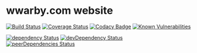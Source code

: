 # wwarby.com website

[![Build Status](https://travis-ci.org/wwarby/wwarby.com.svg?branch=master)](https://travis-ci.org/wwarby/wwarby.com)
[![Coverage Status](https://coveralls.io/repos/github/wwarby/wwarby.com/badge.svg?branch=master)](https://coveralls.io/github/wwarby/wwarby.com?branch=master)
[![Codacy Badge](https://api.codacy.com/project/badge/Grade/9d190a60fc864060ac054ba17a4e92e4)](https://www.codacy.com/app/wwarby/wwarby.com?utm_source=github.com&utm_medium=referral&utm_content=wwarby/wwarby.com&utm_campaign=badger)
[![Known Vulnerabilities](https://snyk.io/test/github/wwarby/wwarby.com/badge.svg)](https://snyk.io/test/github/wwarby/wwarby.com)

[![dependency Status](https://david-dm.org/wwarby/wwarby.com.svg)](https://david-dm.org/wwarby/wwarby.com#info=dependencies)
[![devDependency Status](https://david-dm.org/wwarby/wwarby.com/dev-status.svg)](https://david-dm.org/wwarby/wwarby.com#info=devDependencies)
[![peerDependencies Status](https://david-dm.org/wwarby/wwarby.com/peer-status.svg)](https://david-dm.org/wwarby/wwarby.com?type=peer)
